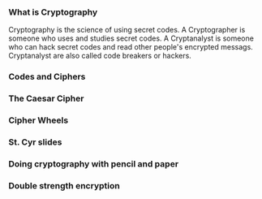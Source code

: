 ### What is Cryptography
Cryptography is the science of using secret codes. A Cryptographer is someone who uses and studies secret codes. A Cryptanalyst is someone who can hack secret codes and read other people's encrypted messags. Cryptanalyst are also called code breakers or hackers.

### Codes and Ciphers

### The Caesar Cipher

### Cipher Wheels

### St. Cyr slides

### Doing cryptography with pencil and paper

### Double strength encryption